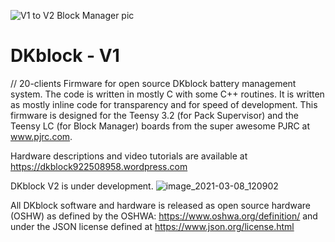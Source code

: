 ![V1 to V2 Block Manager pic](https://user-images.githubusercontent.com/6006120/110375337-b2089c80-8006-11eb-9887-97105ffbceb0.jpg)
# DKblock - V1
// 20-clients
Firmware for open source DKblock battery management system. The code is written in mostly C with some C++ routines. It is written as mostly inline code for transparency and for speed of development. This firmware is designed for the Teensy 3.2 (for Pack Supervisor) and the Teensy LC (for Block Manager) boards from the super awesome PJRC at www.pjrc.com.

Hardware descriptions and video tutorials are available at https://dkblock922508958.wordpress.com

DKblock V2 is under development. 
 ![image_2021-03-08_120902](https://user-images.githubusercontent.com/6006120/110375624-11ff4300-8007-11eb-8828-be4d8b57706e.png)


All DKblock software and hardware is released as open source hardware (OSHW) as defined by the OSHWA: https://www.oshwa.org/definition/ and under the JSON license defined at https://www.json.org/license.html
